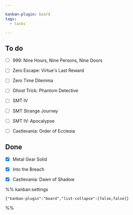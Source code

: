 ```yaml
---

kanban-plugin: board
tags:
  - tasks

---
```


## To do

- [ ] 999: Nine Hours, Nine Persons, Nine Doors
- [ ] Zero Escape: Virtue's Last Reward
- [ ] Zero Time Dilemma
- [ ] Ghost Trick: Phantom Detective
- [ ] SMT IV
- [ ] SMT Strange Journey
- [ ] SMT IV: Apocalypse
- [ ] Castlevania: Order of Ecclesia


## Done

- [x] Metal Gear Solid
- [x] Into the Breach
- [x] Castlevania: Dawn of Shadow




%% kanban:settings
```
{"kanban-plugin":"board","list-collapse":[false,false]}
```
%%